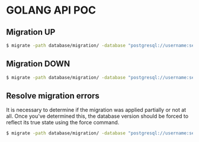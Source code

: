 # GOLANG API POC

## Migration UP

```sh
$ migrate -path database/migration/ -database "postgresql://username:secretkey@localhost:5432/database_name?sslmode=disable" -verbose up
```

## Migration DOWN

```sh
$ migrate -path database/migration/ -database "postgresql://username:secretkey@localhost:5432/database_name?sslmode=disable" -verbose down
```

## Resolve migration errors
It is necessary to determine if the migration was applied partially or not at all. Once you've determined this, the database version should be forced to reflect its true state using the force command.
```sh
$ migrate -path database/migration/ -database "postgresql://username:secretkey@localhost:5432/database_name?sslmode=disable" force <VERSION>
```
